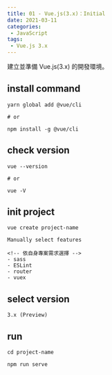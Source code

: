```yaml
---
title: 01 - Vue.js(3.x)：Initial
date: 2021-03-11
categories: 
 - JavaScript
tags:
 - Vue.js 3.x
---
```

建立並準備 Vue.js(3.x) 的開發環境。
<!--more-->
## install command
```
yarn global add @vue/cli

# or

npm install -g @vue/cli
```

## check version
```
vue --version

# or

vue -V
```

## init project
```
vue create project-name

Manually select features

<!-- 依自身專案需求選擇 -->
- sass
- ESLint
- router
- vuex
```

## select version
```
3.x (Preview)
```

## run
```
cd project-name

npm run serve
```